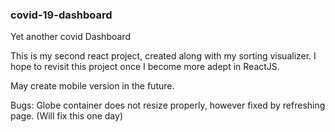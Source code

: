 ### covid-19-dashboard
Yet another covid Dashboard


This is my second react project, created along with my sorting visualizer. I hope to revisit this project once I become more adept in ReactJS.

May create mobile version in the future.

Bugs:
Globe container does not resize properly, however fixed by refreshing page. (Will fix this one day)
